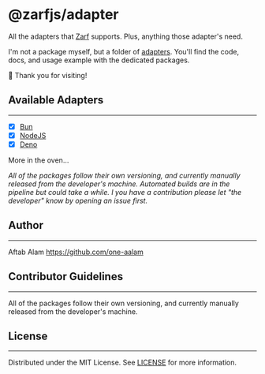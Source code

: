 # @zarfjs/adapter

All the adapters that [Zarf](https://github.com/zarfjs/zarf) supports. Plus, anything those adapter's need.

I'm not a package myself, but a folder of [adapters](./packages/). You'll find the code, docs, and usage example with the dedicated packages.

🙏 Thank you for visiting!

## Available Adapters
---
- [x] [Bun](./packages/adapter-bun/)
- [x] [NodeJS](./packages/adapter-node/)
- [x] [Deno](./packages/adapter-deno/)

More in the oven...

_All of the packages follow their own versioning, and currently manually released from the developer's machine. Automated builds are in the pipeline but could take a while. I you have a contribution please let "the developer" know by opening an issue first._

## Author
---
Aftab Alam https://github.com/one-aalam

## Contributor Guidelines
---
All of the packages follow their own versioning, and currently manually released from the developer's machine.

## License
---
Distributed under the MIT License. See [LICENSE](./LICENSE) for more information.

